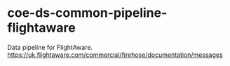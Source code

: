 # coe-ds-common-pipeline-flightaware

Data pipeline for FlightAware.
https://uk.flightaware.com/commercial/firehose/documentation/messages